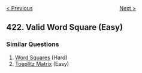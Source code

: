 <!--|This file generated by command(leetcode description); DO NOT EDIT.    |-->
<!--+----------------------------------------------------------------------+-->
<!--|@author    openset <openset.wang@gmail.com>                           |-->
<!--|@link      https://github.com/openset                                 |-->
<!--|@home      https://github.com/openset/leetcode                        |-->
<!--+----------------------------------------------------------------------+-->

[< Previous](https://github.com/openset/leetcode/tree/master/problems/maximum-xor-of-two-numbers-in-an-array "Maximum XOR of Two Numbers in an Array")
　　　　　　　　　　　　　　　　
[Next >](https://github.com/openset/leetcode/tree/master/problems/reconstruct-original-digits-from-english "Reconstruct Original Digits from English")

## 422. Valid Word Square (Easy)



### Similar Questions
  1. [Word Squares](https://github.com/openset/leetcode/tree/master/problems/word-squares) (Hard)
  1. [Toeplitz Matrix](https://github.com/openset/leetcode/tree/master/problems/toeplitz-matrix) (Easy)
